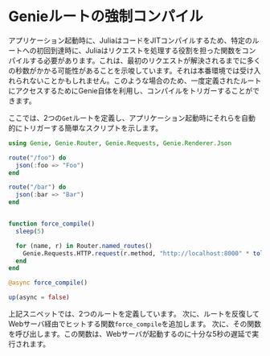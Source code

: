 # Genieルートの強制コンパイル

アプリケーション起動時に、JuliaはコードをJITコンパイルするため、特定のルートへの初回到達時に、Juliaはリクエストを処理する役割を担った関数をコンパイルする必要があります。これは、最初のリクエストが解決されるまでに多くの秒数がかかる可能性があることを示唆しています。それは本番環境では受け入れられないことかもしれません。このような場合のため、一度定義されたルートにアクセスするためにGenie自体を利用し、コンパイルをトリガーすることができます。

ここでは、2つの`Get`ルートを定義し、アプリケーション起動時にそれらを自動的にトリガーする簡単なスクリプトを示します。

```julia
using Genie, Genie.Router, Genie.Requests, Genie.Renderer.Json

route("/foo") do
  json(:foo => "Foo")
end

route("/bar") do
  json(:bar => "Bar")
end


function force_compile()
  sleep(5)

  for (name, r) in Router.named_routes()
    Genie.Requests.HTTP.request(r.method, "http://localhost:8000" * tolink(name))
  end
end

@async force_compile()

up(async = false)
```

上記スニペットでは、2つのルートを定義しています。 次に、ルートを反復してWebサーバ経由でヒットする関数`force_compile`を追加します。 次に、その関数を呼び出します。この関数は、Webサーバが起動するのに十分な5秒の遅延で実行されます。

